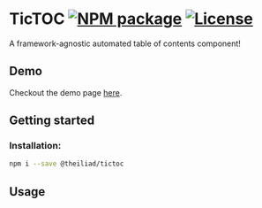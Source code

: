 # TicTOC [![NPM package](https://img.shields.io/npm/v/@theiliad/tictoc.svg)](https://www.npmjs.com/package/@theiliad/tictoc) [![License](https://img.shields.io/npm/l/@theiliad/tictoc.svg)](https://github.com/GopherLabsLtd/ticTOC/blob/master/LICENSE.md)

A framework-agnostic automated table of contents component!


## Demo
Checkout the demo page [here](https://tictoc.netlify.com/).

## Getting started

### Installation:
```bash
npm i --save @theiliad/tictoc
```

## Usage

